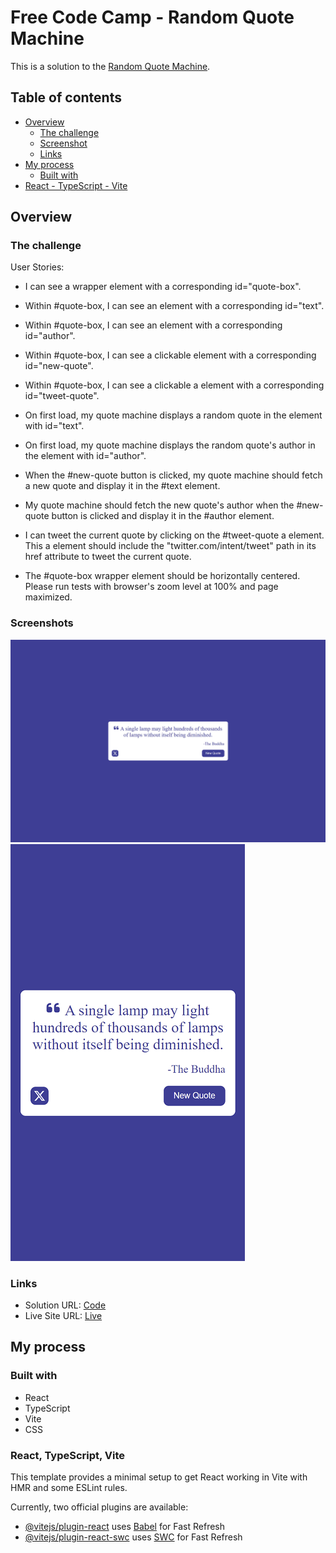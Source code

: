 # Free Code Camp - Random Quote Machine

This is a solution to the [Random Quote Machine](https://www.freecodecamp.org/learn/front-end-development-libraries/front-end-development-libraries-projects/build-a-random-quote-machine).

## Table of contents

- [Overview](#overview)
  - [The challenge](#the-challenge)
  - [Screenshot](#screenshot)
  - [Links](#links)
- [My process](#my-process)
  - [Built with](#built-with)
- [React - TypeScript - Vite](#react-typescript-vite)

## Overview

### The challenge

User Stories:

- I can see a wrapper element with a corresponding id="quote-box".

- Within #quote-box, I can see an element with a corresponding id="text".

- Within #quote-box, I can see an element with a corresponding id="author".

- Within #quote-box, I can see a clickable element with a corresponding id="new-quote".

- Within #quote-box, I can see a clickable a element with a corresponding id="tweet-quote".

- On first load, my quote machine displays a random quote in the element with id="text".

- On first load, my quote machine displays the random quote's author in the element with id="author".

- When the #new-quote button is clicked, my quote machine should fetch a new quote and display it in the #text element.

- My quote machine should fetch the new quote's author when the #new-quote button is clicked and display it in the #author element.

- I can tweet the current quote by clicking on the #tweet-quote a element. This a element should include the "twitter.com/intent/tweet" path in its href attribute to tweet the current quote.

- The #quote-box wrapper element should be horizontally centered. Please run tests with browser's zoom level at 100% and page maximized.

### Screenshots

![](./screenshots/desktop.png)
![](./screenshots/mobile.png)

### Links

- Solution URL: [Code](https://github.com/yhertekin/FCC/tree/main/Frontend%20Development%20Libraries/RandomQuoteMachine)
- Live Site URL: [Live](https://main--brilliant-khapse-c39e81.netlify.app/)

## My process

### Built with

- React
- TypeScript
- Vite
- CSS

### React, TypeScript, Vite

This template provides a minimal setup to get React working in Vite with HMR and some ESLint rules.

Currently, two official plugins are available:

- [@vitejs/plugin-react](https://github.com/vitejs/vite-plugin-react/blob/main/packages/plugin-react/README.md) uses [Babel](https://babeljs.io/) for Fast Refresh
- [@vitejs/plugin-react-swc](https://github.com/vitejs/vite-plugin-react-swc) uses [SWC](https://swc.rs/) for Fast Refresh

